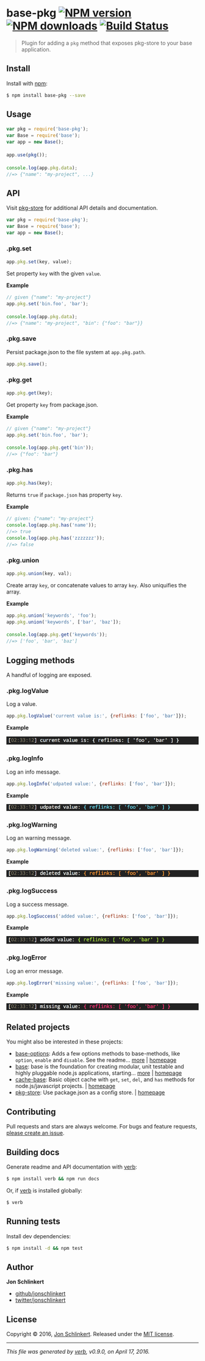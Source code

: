 # base-pkg [![NPM version](https://img.shields.io/npm/v/base-pkg.svg?style=flat)](https://www.npmjs.com/package/base-pkg) [![NPM downloads](https://img.shields.io/npm/dm/base-pkg.svg?style=flat)](https://npmjs.org/package/base-pkg) [![Build Status](https://img.shields.io/travis/node-base/base-pkg.svg?style=flat)](https://travis-ci.org/node-base/base-pkg)

> Plugin for adding a `pkg` method that exposes pkg-store to your base application.

## Install

Install with [npm](https://www.npmjs.com/):

```sh
$ npm install base-pkg --save
```

## Usage

```js
var pkg = require('base-pkg');
var Base = require('base');
var app = new Base();

app.use(pkg());

console.log(app.pkg.data);
//=> {"name": "my-project", ...}
```

## API

Visit [pkg-store](https://github.com/jonschlinkert/pkg-store) for additional API details and documentation.

```js
var pkg = require('base-pkg');
var Base = require('base');
var app = new Base();
```

### .pkg.set

```js
app.pkg.set(key, value);
```

Set property `key` with the given `value`.

**Example**

```js
// given {"name": "my-project"}
app.pkg.set('bin.foo', 'bar');

console.log(app.pkg.data);
//=> {"name": "my-project", "bin": {"foo": "bar"}}
```

### .pkg.save

Persist package.json to the file system at `app.pkg.path`.

```js
app.pkg.save();
```

### .pkg.get

```js
app.pkg.get(key);
```

Get property `key` from package.json.

**Example**

```js
// given {"name": "my-project"}
app.pkg.set('bin.foo', 'bar');

console.log(app.pkg.get('bin'));
//=> {"foo": "bar"}
```

### .pkg.has

```js
app.pkg.has(key);
```

Returns `true` if `package.json` has property `key`.

**Example**

```js
// given: {"name": "my-project"}
console.log(app.pkg.has('name'));
//=> true
console.log(app.pkg.has('zzzzzzz'));
//=> false
```

### .pkg.union

```js
app.pkg.union(key, val);
```

Create array `key`, or concatenate values to array `key`. Also uniquifies the array.

**Example**

```js
app.pkg.union('keywords', 'foo');
app.pkg.union('keywords', ['bar', 'baz']);

console.log(app.pkg.get('keywords'));
//=> ['foo', 'bar', 'baz']
```

## Logging methods

A handful of logging are exposed.

### .pkg.logValue

Log a value.

```js
app.pkg.logValue('current value is:', {reflinks: ['foo', 'bar']});
```

**Example**

[![logValue example](assets/log-value.jpg)](https://www.npmjs.com/)

### .pkg.logInfo

Log an info message.

```js
app.pkg.logInfo('udpated value:', {reflinks: ['foo', 'bar']});
```

**Example**

[![logInfo example](assets/log-info.jpg)](https://github.com/jonschlinkert/pkg-store)

### .pkg.logWarning

Log an warning message.

```js
app.pkg.logWarning('deleted value:', {reflinks: ['foo', 'bar']});
```

**Example**

![logWarning example](assets/log-warning.jpg)

### .pkg.logSuccess

Log a success message.

```js
app.pkg.logSuccess('added value:', {reflinks: ['foo', 'bar']});
```

**Example**

![logSuccess example](assets/log-success.jpg)

### .pkg.logError

Log an error message.

```js
app.pkg.logError('missing value:', {reflinks: ['foo', 'bar']});
```

**Example**

![logError example](assets/log-error.jpg)

## Related projects

You might also be interested in these projects:

* [base-options](https://www.npmjs.com/package/base-options): Adds a few options methods to base-methods, like `option`, `enable` and `disable`. See the readme… [more](https://www.npmjs.com/package/base-options) | [homepage](https://github.com/jonschlinkert/base-options)
* [base](https://www.npmjs.com/package/base): base is the foundation for creating modular, unit testable and highly pluggable node.js applications, starting… [more](https://www.npmjs.com/package/base) | [homepage](https://github.com/node-base/base)
* [cache-base](https://www.npmjs.com/package/cache-base): Basic object cache with `get`, `set`, `del`, and `has` methods for node.js/javascript projects. | [homepage](https://github.com/jonschlinkert/cache-base)
* [pkg-store](https://www.npmjs.com/package/pkg-store): Use package.json as a config store. | [homepage](https://github.com/jonschlinkert/pkg-store)

## Contributing

Pull requests and stars are always welcome. For bugs and feature requests, [please create an issue](https://github.com/jonschlinkert/base-pkg/issues/new).

## Building docs

Generate readme and API documentation with [verb](https://github.com/verbose/verb):

```sh
$ npm install verb && npm run docs
```

Or, if [verb](https://github.com/verbose/verb) is installed globally:

```sh
$ verb
```

## Running tests

Install dev dependencies:

```sh
$ npm install -d && npm test
```

## Author

**Jon Schlinkert**

* [github/jonschlinkert](https://github.com/jonschlinkert)
* [twitter/jonschlinkert](http://twitter.com/jonschlinkert)

## License

Copyright © 2016, [Jon Schlinkert](https://github.com/jonschlinkert).
Released under the [MIT license](https://github.com/node-base/base-pkg/blob/master/LICENSE).

***

_This file was generated by [verb](https://github.com/verbose/verb), v0.9.0, on April 17, 2016._